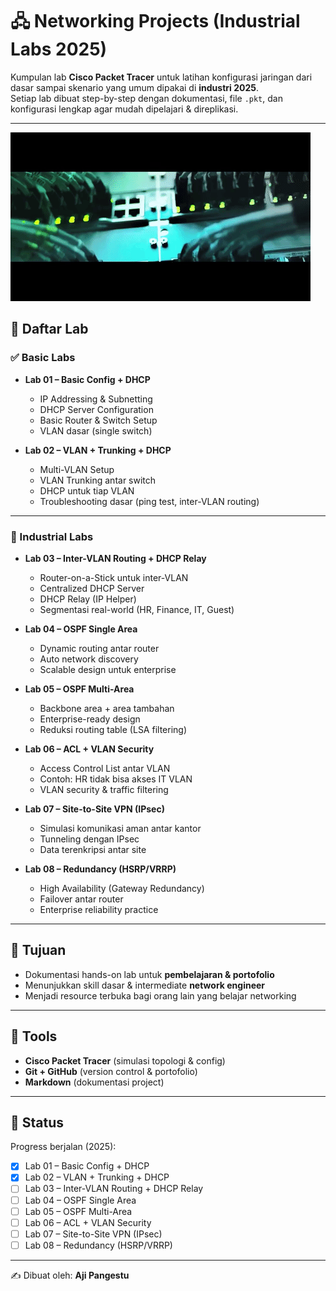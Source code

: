 # 🖧 Networking Projects (Industrial Labs 2025)

Kumpulan lab **Cisco Packet Tracer** untuk latihan konfigurasi jaringan dari dasar sampai skenario yang umum dipakai di **industri 2025**.  
Setiap lab dibuat step-by-step dengan dokumentasi, file `.pkt`, dan konfigurasi lengkap agar mudah dipelajari & direplikasi.

---

![Networking GIF](networking.gif)

## 📂 Daftar Lab

### ✅ Basic Labs
- **Lab 01 – Basic Config + DHCP**
  - IP Addressing & Subnetting
  - DHCP Server Configuration
  - Basic Router & Switch Setup
  - VLAN dasar (single switch)

- **Lab 02 – VLAN + Trunking + DHCP**
  - Multi-VLAN Setup
  - VLAN Trunking antar switch
  - DHCP untuk tiap VLAN
  - Troubleshooting dasar (ping test, inter-VLAN routing)

---

### 🚀 Industrial Labs
- **Lab 03 – Inter-VLAN Routing + DHCP Relay**
  - Router-on-a-Stick untuk inter-VLAN
  - Centralized DHCP Server
  - DHCP Relay (IP Helper)
  - Segmentasi real-world (HR, Finance, IT, Guest)

- **Lab 04 – OSPF Single Area**
  - Dynamic routing antar router
  - Auto network discovery
  - Scalable design untuk enterprise

- **Lab 05 – OSPF Multi-Area**
  - Backbone area + area tambahan
  - Enterprise-ready design
  - Reduksi routing table (LSA filtering)

- **Lab 06 – ACL + VLAN Security**
  - Access Control List antar VLAN
  - Contoh: HR tidak bisa akses IT VLAN
  - VLAN security & traffic filtering

- **Lab 07 – Site-to-Site VPN (IPsec)**
  - Simulasi komunikasi aman antar kantor
  - Tunneling dengan IPsec
  - Data terenkripsi antar site

- **Lab 08 – Redundancy (HSRP/VRRP)**
  - High Availability (Gateway Redundancy)
  - Failover antar router
  - Enterprise reliability practice

---

## 🎯 Tujuan
- Dokumentasi hands-on lab untuk **pembelajaran & portofolio**  
- Menunjukkan skill dasar & intermediate **network engineer**  
- Menjadi resource terbuka bagi orang lain yang belajar networking  

---

## 🔧 Tools
- **Cisco Packet Tracer** (simulasi topologi & config)  
- **Git + GitHub** (version control & portofolio)  
- **Markdown** (dokumentasi project)  

---

## 🚀 Status
Progress berjalan (2025):  
- [x] Lab 01 – Basic Config + DHCP  
- [x] Lab 02 – VLAN + Trunking + DHCP  
- [ ] Lab 03 – Inter-VLAN Routing + DHCP Relay  
- [ ] Lab 04 – OSPF Single Area  
- [ ] Lab 05 – OSPF Multi-Area  
- [ ] Lab 06 – ACL + VLAN Security  
- [ ] Lab 07 – Site-to-Site VPN (IPsec)  
- [ ] Lab 08 – Redundancy (HSRP/VRRP)  

---

✍️ Dibuat oleh: **Aji Pangestu**

